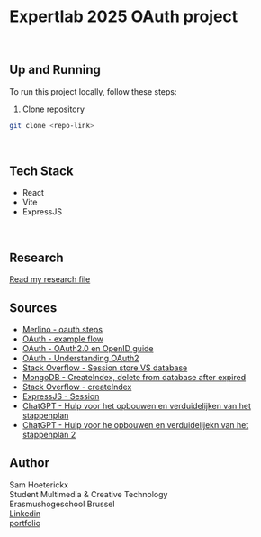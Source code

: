 # Expertlab 2025 OAuth project

<br>

## Up and Running

To run this project locally, follow these steps:
1. Clone repository
  ```sh
  git clone <repo-link>
```

<br>

## Tech Stack
- React
- Vite
- ExpressJS
  
<br>

## Research
[Read my research file](./OAuth-research.md)


## Sources 
- [Merlino - oauth steps](https://merlino.agency/blog/step-by-step-how-to-implement-oauth2-server-in-expressjs?utm_source=chatgpt.com)
- [OAuth - example flow](https://www.oauth.com/oauth2-servers/server-side-apps/example-flow/?utm_source=chatgpt.com)
- [OAuth - OAuth2.0 en OpenID guide](https://auth0.com/resources/ebooks/oauth-openid-connect-professional-guide/thankyou)
- [OAuth - Understanding OAuth2](https://medium.com/google-cloud+understanding-oauth2-and-building-a-basic-authorization-server-of-your-own-a-beginners-guide-cf7451a16f66)
- [Stack Overflow - Session store VS database](https://stackoverflow.com/questions/33897276/what-is-the-difference-between-a-session-store-and-database)
- [MongoDB - CreateIndex, delete from database after expired ](https://www.mongodb.com/docs/php-library/current/reference/method/MongoDBCollection-createIndex/)
- [Stack Overflow - createIndex](https://stackoverflow.com/questions/49410628/delete-data-from-a-mongodb-collection-when-date-expires)
- [ExpressJS - Session](https://expressjs.com/en/resources/middleware/session.html)
- [ChatGPT - Hulp voor het opbouwen en verduidelijken van het stappenplan](https://chatgpt.com/share/68e37139-d970-8004-8e95-773fcebc693e)
- [ChatGPT - Hulp voor he opbouwen en verduidelijekn van het stappenplan 2](https://chatgpt.com/share/68e52953-8150-8004-9781-a482289e14f9)


## Author
Sam Hoeterickx <br>
Student Multimedia & Creative Technology <br>
Erasmushogeschool Brussel <br>
[Linkedin](https://www.linkedin.com/in/sam-hoeterickx/) <br>
[portfolio](https://www.samhoeterickx.be)


